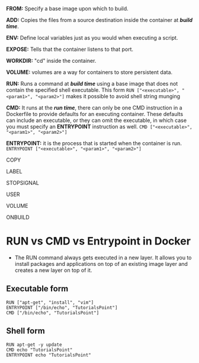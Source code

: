 **FROM:** Specify a base image upon which to build.

**ADD:** Copies the files from a source destination inside the container at ***build time***.

**ENV:** Define local variables just as you would when executing a script.

**EXPOSE:** Tells that the container listens to that port.

**WORKDIR:** "cd" inside the container.

**VOLUME:** volumes are a way for containers to store persistent data.

**RUN:** Runs a command at ***build time*** using a base image that does not contain the specified shell executable. This form `RUN ["<executable>", "<param1>", "<param2>"]` makes it possible to avoid shell string munging

**CMD:** It runs at the ***run time***, there can only be one CMD instruction in a Dockerfile to provide defaults for an executing container. These defaults can include an executable, or they can omit the executable, in which case you must specify an **ENTRYPOINT** instruction as well. `CMD ["<executable>", "<param1>", "<param2>"]`

**ENTRYPOINT:** it is the process that is started when the container is run.  `ENTRYPOINT ["<executable>", "<param1>", "<param2>"]`


COPY

LABEL

STOPSIGNAL

USER

VOLUME

ONBUILD

# RUN vs CMD vs Entrypoint in Docker

- The RUN command always gets executed in a new layer. It allows you to install packages and applications on top of an existing image layer and creates a new layer on top of it.

## Executable form
```shell
RUN ["apt-get", "install", "vim"]
ENTRYPOINT ["/bin/echo", "TutorialsPoint"]
CMD ["/bin/echo", "TutorialsPoint"]
```

## Shell form
```shell
RUN apt-get -y update
CMD echo "TutorialsPoint"
ENTRYPOINT echo "TutorialsPoint"
```
